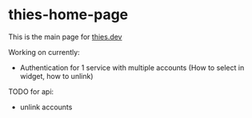 # thies-home-page

This is the main page for [thies.dev](https://thies.dev)

Working on currently:

-   Authentication for 1 service with multiple accounts (How to select in widget, how to unlink)

TODO for api:

-   unlink accounts
